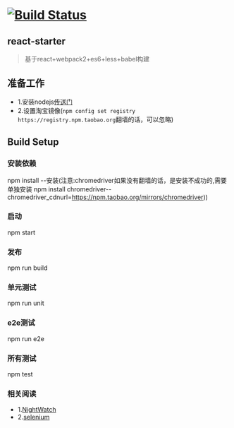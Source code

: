 # [![Build Status](https://travis-ci.org/guoxiangwen/react-starter.svg?branch=webpack2)](https://travis-ci.org/guoxiangwen/react-starter)


## react-starter

> 基于react+webpack2+es6+less+babel构建

## 准备工作

* 1.安装nodejs[传送门](https://nodejs.org/en/)
* 2.设置淘宝镜像(`npm config set registry https://registry.npm.taobao.org`翻墙的话，可以忽略)


## Build Setup


### 安装依赖

npm install --安装(注意:chromedriver如果没有翻墙的话，是安装不成功的,需要单独安装
npm install chromedriver--chromedriver_cdnurl=https://npm.taobao.org/mirrors/chromedriver))


### 启动

npm start

### 发布

npm run build

### 单元测试

npm run unit

### e2e测试

npm run e2e

### 所有测试

npm test

### 相关阅读

* 1.[NightWatch](http://nightwatchjs.org/)
* 2.[selenium](www.seleniumhq.org/)
